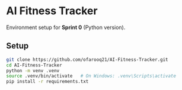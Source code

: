 # AI Fitness Tracker

Environment setup for **Sprint 0** (Python version).

## Setup

```bash
git clone https://github.com/ofarooq21/AI-Fitness-Tracker.git
cd AI-Fitness-Tracker
python -m venv .venv
source .venv/bin/activate   # On Windows: .venv\Scripts\activate
pip install -r requirements.txt
